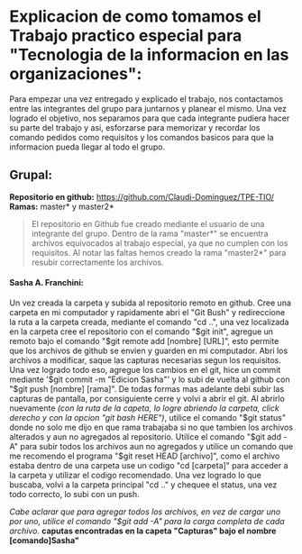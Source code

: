 # Explicacion de como tomamos el Trabajo practico especial para "Tecnologia de la informacion en las organizaciones":

Para empezar una vez entregado y explicado el trabajo, nos contactamos entre las integrantes del grupo para juntarnos y planear el mismo. Una vez logrado el objetivo, nos separamos para que cada integrante pudiera hacer su parte del trabajo y asi, esforzarse para memorizar y recordar los comando pedidos como requisitos y los comandos basicos para que la informacion pueda llegar al todo el grupo.


## Grupal:

**Repositorio en github:** https://github.com/Claudi-Dominguez/TPE-TIO/
**Ramas:** master* y master2*
> El repositorio en Github fue creado mediante el usuario de una integrante del grupo. Dentro de la rama "master*" se encuentra archivos equivocados al trabajo especial, ya que no cumplen con los requisitos. Al notar las faltas hemos creado la rama "master2*" para resubir correctamente los archivos.

#### Sasha A. Franchini:

Un vez creada la carpeta y subida al repositorio remoto en github. Cree una carpeta en mi computador y rapidamente abri el "Git Bush" y redireccione la ruta a la carpeta creada, mediante el comando "cd ..", una vez localizada en la carpeta cree el repositorio con el comando "$git init", agregue un remoto bajo el comando "$git remote add [nombre] [URL]", esto permite que los archivos de github se envien y guarden en mi computador. Abri los archivos a modificar, saque las capturas necesarias segun los requisitos. Una vez logrado todo eso, agregue los cambios en el git, hice un commit mediante '$git commit -m "Edicion Sasha"' y lo subi de vuelta al github con "$git push [nombre] [rama]".
De todas formas mas adelante debi subir las capturas de pantalla, por consiguiente cerre y volvi a abrir el git. Al abrirlo nuevamente *(con la ruta de la capeta, lo logre abriendo la carpeta, click derecho y con la opcion "git bash HERE")*, utilice el comando "$git status" donde no solo me dijo en que rama trabajaba si no que tambien los archivos alterados y aun no agregados al repositorio. Utilice el comando "$git add -A" para subir todos los archivos aun no agregados y utilice un comando que me recomendo el programa "$git reset HEAD [archivo]", como el archivo estaba dentro de una carpeta use un codigo "cd [carpeta]" para acceder a la carpeta y utilizar el codigo recomendado. Una vez logrado lo que buscaba, volvi a la carpeta principal "cd .." y chequee el status, una vez todo correcto, lo subi con un push.

*Cabe aclarar que para agregar todos los archivos, en vez de cargar uno por uno, utilice el comando "$git add -A" para la carga completa de cada archivo.*
**caputas encontradas en la capeta "Capturas" bajo el nombre [comando]Sasha"**
